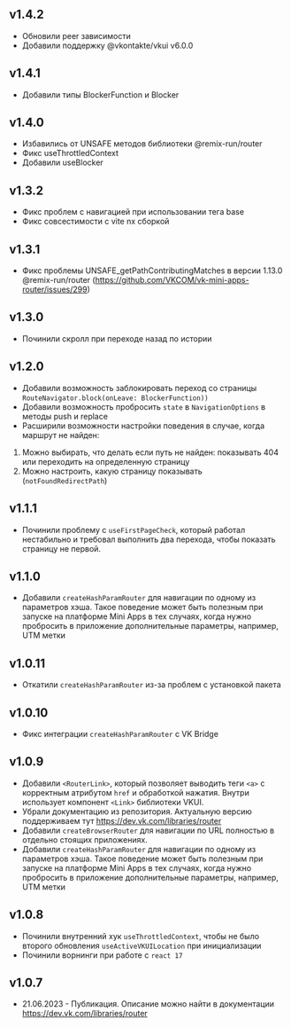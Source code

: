 v1.4.2
-
- Обновили peer зависимости
- Добавили поддержку @vkontakte/vkui v6.0.0

v1.4.1
-
- Добавили типы BlockerFunction и Blocker

v1.4.0
-
- Избавились от UNSAFE методов библиотеки @remix-run/router
- Фикс useThrottledContext
- Добавили useBlocker

v1.3.2
-
- Фикс проблем с навигацией при использовании тега base
- Фикс совсестимости с vite nx сборкой

v1.3.1
-
- Фикс проблемы UNSAFE_getPathContributingMatches в версии 1.13.0 @remix-run/router (https://github.com/VKCOM/vk-mini-apps-router/issues/299)

v1.3.0
-
- Починили скролл при переходе назад по истории

v1.2.0
-
- Добавили возможность заблокировать переход со страницы `RouteNavigator.block(onLeave: BlockerFunction))`
- Добавили возможность пробросить `state` в `NavigationOptions` в методы push и replace
- Расширили возможности настройки поведения в случае, когда маршрут не найден:
1. Можно выбирать, что делать если путь не найден: показывать 404 или переходить на определенную страницу
2. Можно настроить, какую страницу показывать (`notFoundRedirectPath`)

v1.1.1
-
- Починили проблему с `useFirstPageCheck`, который работал нестабильно 
  и требовал выполнить два перехода, чтобы показать страницу не первой.

v1.1.0
-
- Добавили `createHashParamRouter` для навигации по одному из параметров хэша.
  Такое поведение может быть полезным при запуске на платформе Mini Apps
  в тех случаях, когда нужно пробросить в приложение дополнительные параметры,
  например, UTM метки

v1.0.11
-
- Откатили `createHashParamRouter` из-за проблем с установкой пакета

v1.0.10
-
- Фикс интеграции `createHashParamRouter` с VK Bridge

v1.0.9
-
- Добавили `<RouterLink>`, который позволяет выводить теги `<a>`
с корректным атрибутом `href` и обработкой нажатия.
Внутри использует компонент `<Link>` библиотеки VKUI.
- Убрали документацию из репозитория. Актуальную версию поддерживаем тут https://dev.vk.com/libraries/router
- Добавили `createBrowserRouter` для навигации
по URL полностью в отдельно стоящих приложениях.
- Добавили `createHashParamRouter` для навигации по одному из параметров хэша.
Такое поведение может быть полезным при запуске на платформе Mini Apps
в тех случаях, когда нужно пробросить в приложение дополнительные параметры,
например, UTM метки

v1.0.8
- 
- Починили внутренний хук `useThrottledContext`, чтобы не было
второго обновления `useActiveVKUILocation` при инициализации
- Починили ворнинги при работе с `react 17`

v1.0.7
- 
- 21.06.2023 - Публикация. Описание можно найти в документации https://dev.vk.com/libraries/router